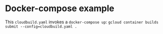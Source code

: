 # Docker-compose example

This `cloudbuild.yaml` invokes a `docker-compose up`: `gcloud container builds
submit --config=cloudbuild.yaml .`
